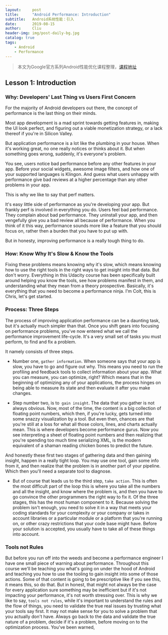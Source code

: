 ```yaml
---
layout:     post
title:      "Android Performance: Introduction"
subtitle:   Android系统性能：引入
date:       2019-08-15
author:     Cliu
header-img: img/post-daily-bg.jpg
catalog: true
tags:
    - Android
    - Performance
---
```


> 本文为Google官方系列Android性能优化课程整理，[课程地址](https://cn.udacity.com/course/android-performance--ud825)

## Lesson 1: Introduction

### Why: Developers' Last Thing vs Users First Concern
For the majority of Android developers out there, the concept of performance is the last thing on their minds.

Most app development is a mad sprint towards getting features in, making the UI look perfect, and figuring out a viable monetization strategy, or a lack thereof if you're in Silicon Valley.

But application performance is a lot like the plumbing in your house. When it's working great, no one really notices or thinks about it. But when something goes wrong, suddenly, it's everyone's problem.

You see, users notice bad performance before any other features in your app. Before your social widgets, awesome image filters, and how one of your supported languages is Klingon. And guess what users unhappy with performance give bad reviews at a higher percentage than any other problems in your app.

This is why we like to say that perf matters.

It's easy little side of performance as you're developing your app. But frankly perf is involved in everything you do. Users feel bad performance. They complain about bad performance. They uninstall your app, and then vengefully give you a bad review all because of performance. When you think of it this way, performance sounds more like a feature that you should focus on, rather then a burden that you have to put up with.

But in honesty, improving performance is a really tough thing to do.

### How: Know Why It's Slow & Know the Tools
Fixing these problems means knowing why it's slow, which means knowing how to use the right tools in the right ways to get insight into that data. But don't worry. Everything in this Udacity course has been specifically built around helping you know the tools, see how problems manifest in them, and understanding what they mean from a theory prospective. Basically, it's everything that you need to become a performance ninja. I'm Colt, this is Chris, let's get started.

### Process: Three Steps
The process of improving application performance can be a daunting task, but it's actually much simpler than that. Once you shift gears into focusing on performance problems, you've now entered what we call the performance improvement life-cycle. It's a very small set of tasks you must perform, to find and fix a problem.

It namely consists of three steps.

* Number one, `gather information`. When someone says that your app is slow, you have to go and figure out why. This means you need to run the profiling and feedback tools to collect information about your app. What you can measure, you can optimize, right? Which means that in the beginning of optimizing any of your applications, the process hinges on being able to measure its state and then evaluate it after you make changes.

* Step number two, is to` gain insight`. The data that you gather is not always obvious. Now, most of the time, the content is a big collection of floating point numbers, which then, if you're lucky, gets turned into some snazzy visualization by a tool. But even then, chances are that you're still at a loss for what all those colors, lines, and charts actually mean. This is where developers become performance gurus. Now you see interpreting a sheet of floating point numbers and then realizing that you're spending too much time serializing XML, is the modern equivalent of a shaman reading chicken bones to predict the future. 

And honestly these first two stages of gathering data and then gaining insight, happen in a really tight loop. You may use one tool, gain some info from it, and then realize that the problem is in another part of your pipeline. Which then you'll need a separate tool to diagnose. 

* But of course that leads us to the third step, `take action`. This is often the most difficult part of the loop this is where you take all the numbers and all the insight, and know where the problem is, and then you have to go convince the other programmers the right way to fix it. Of the three stages, this has the most human component to it. Because solving the problem isn't enough, you need to solve it in a way that meets your coding standards for your complexity or your company or takes in account libraries or a particular module or a platform that you're running on, or other crazy restrictions that your code base might have. Before your solution is accepted, you usually have to take all of these things into account.

### Tools not Rules
But before you run off into the weeds and become a performance engineer I have one small piece of warning about performance. Throughout this course we'll be teaching you what's going on under the hood of Android and teaching you how to use the tooling to gain insight into some of those actions. Some of that content is going to be prescriptive like if you see this, it means this, so do that. But in honest, that might not always be the case for every application sure something may be inefficient but if it's not impacting your performance, it's not worth stressing over. This is why we like to say, `tools not rules`, while it's important to understand the rules and the flow of things, you need to validate the true real issues by trusting what your tools say first. It may not make sense for you to solve a problem that you actually don't have. Always go back to the data and validate the true nature of a problem, decide if it's a problem, before moving on to the optimization process. You've been warned, 